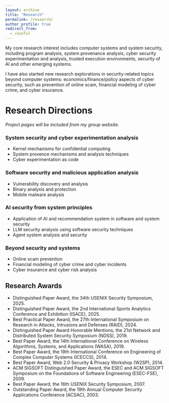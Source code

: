 ```yaml
---
layout: archive
title: "Research"
permalink: /research/
author_profile: true
redirect_from:
  - /useful
---
```


My core research interest includes computer systems and system security, including program analysis, system provenance analysis, cyber security experimentation and analysis, trusted execution environments, security of AI and other emerging systems. 

I have also started new research explorations in security-related topics beyond computer systems: economics/finance/policy aspects of cyber security, such as prevention of online scam, financial modeling of cyber crime, and cyber insurance.  

Research Directions
===================

*Project pages will be included from my group website.* 

### System security and cyber experimentation analysis
* Kernel mechanisms for confidential computing
* System provence mechanisms and analysis techniques
* Cyber experimentation as code

### Software security and malicious application analysis
* Vulnerability discovery and analysis
* Binary analysis and protection
* Mobile malware analysis

### AI security from system principles
* Application of AI and recommendation system in software and system security
* LLM security analysis using software security techniques
* Agent system analysis and security

### Beyond security and systems
* Online scam prevention
* Financial modeling of cyber crime and cyber incidents
* Cyber insurance and cyber risk analysis

Research Awards
---------------

* Distinguished Paper Award, the 34th USENIX Security Symposium, 2025.
* Distinguished Paper Award, the 2nd International Sports Analytics Conference and Exhibition (ISACE), 2025.
* Best Practical Paper Award, the 27th International Symposium on Research in Attacks, Intrusions and Defenses (RAID), 2024.
* Distinguished Paper Award Honorable Mentions, the 21st Network and Distributed System Security Symposium (NDSS), 2019.
* Best Paper Award, the 14th International Conference on Wireless Algorithms, Systems, and Applications (WASA), 2019.
* Best Paper Award, the 19th International Conference on Engineering of Complex Computer Systems (ICECCS), 2014.
* Best Paper Award, Web 2.0 Security & Privacy Workshop (W2SP), 2014.
* ACM SIGSOFT Distinguished Paper Award, the ESEC and ACM SIGSOFT Symposium on the Foundations of Software Engineering (ESEC-FSE), 2009.
* Best Paper Award, the 16th USENIX Security Symposium, 2007.
* Outstanding Paper Award, the 19th Annual Computer Security Applications Conference (ACSAC), 2003.
